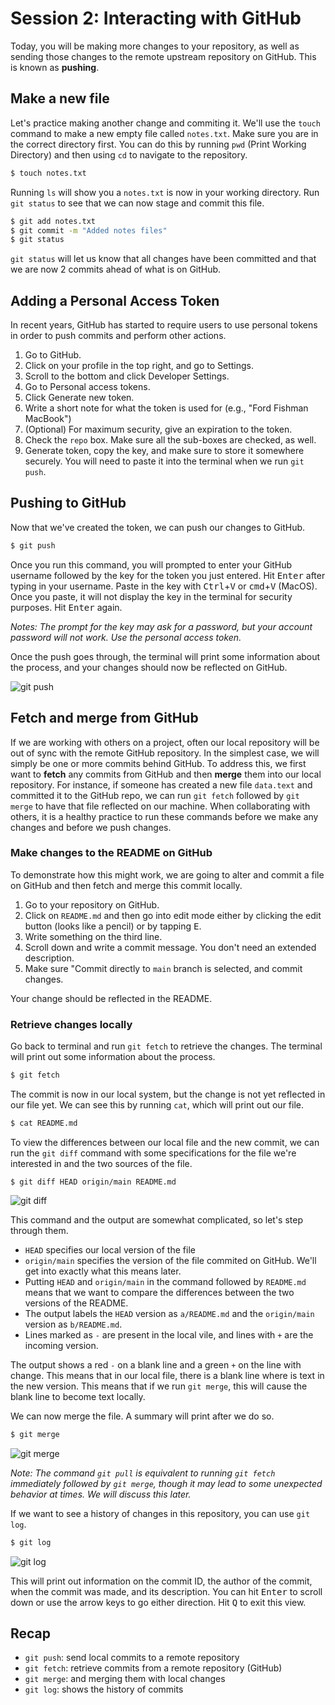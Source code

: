 # Session 2: Interacting with GitHub

Today, you will be making more changes to your repository, as well as sending those changes to the remote upstream repository on GitHub. This is known as **pushing**. 

## Make a new file

Let's practice making another change and commiting it. We'll use the `touch` command to make a new empty file called `notes.txt`. Make sure you are in the correct directory first. You can do this by running `pwd` (Print Working Directory) and then using `cd` to navigate to the repository. 

```bash
$ touch notes.txt
```

Running `ls` will show you a `notes.txt` is now in your working directory. Run `git status` to see that we can now stage and commit this file. 

```bash
$ git add notes.txt
$ git commit -m "Added notes files"
$ git status
```

`git status` will let us know that all changes have been committed and that we are now 2 commits ahead of what is on GitHub.

## Adding a Personal Access Token
In recent years, GitHub has started to require users to use personal tokens in order to push commits and perform other actions. 

1. Go to GitHub.
2. Click on your profile in the top right, and go to Settings.
3. Scroll to the bottom and click Developer Settings.
4. Go to Personal access tokens.
5. Click Generate new token.
6. Write a short note for what the token is used for (e.g., "Ford Fishman MacBook")
7. (Optional) For maximum security, give an expiration to the token.
8. Check the `repo` box. Make sure all the sub-boxes are checked, as well.
9. Generate token, copy the key, and make sure to store it somewhere securely. You will need to paste it into the terminal when we run `git push`.

## Pushing to GitHub
Now that we've created the token, we can push our changes to GitHub.

```bash
$ git push
```

Once you run this command, you will prompted to enter your GitHub username followed by the key for the token you just entered. Hit <kbd>Enter</kbd> after typing in your username. Paste in the key with <kbd>Ctrl</kbd>+<kbd>V</kbd> or <kbd>cmd</kbd>+<kbd>V</kbd> (MacOS). Once you paste, it will not display the key in the terminal for security purposes. Hit <kbd>Enter</kbd> again. 

*Notes: The prompt for the key may ask for a password, but your account password will not work. Use the personal access token.*

Once the push goes through, the terminal will print some information about the process, and your changes should now be reflected on GitHub. 

![git push](img/git_push.png)

## Fetch and merge from GitHub

If we are working with others on a project, often our local repository will be out of sync with the remote GitHub repository. In the simplest case, we will simply be one or more commits behind GitHub. To address this, we first want to **fetch** any commits from GitHub and then **merge** them into our local repository. For instance, if someone has created a new file `data.text` and committed it to the GitHub repo, we can run `git fetch` followed by `git merge` to have that file reflected on our machine. When collaborating with others, it is a healthy practice to run these commands before we make any changes and before we push changes.

### Make changes to the README on GitHub

To demonstrate how this might work, we are going to alter and commit a file on GitHub and then fetch and merge this commit locally.

1. Go to your repository on GitHub.
2. Click on `README.md` and then go into edit mode either by clicking the edit button (looks like a pencil) or by tapping <kbd>E</kbd>.
3. Write something on the third line. 
4. Scroll down and write a commit message. You don't need an extended description.
5. Make sure "Commit directly to `main` branch is selected, and commit changes.

Your change should be reflected in the README.

### Retrieve changes locally

Go back to terminal and run `git fetch` to retrieve the changes. The terminal will print out some information about the process.

```bash
$ git fetch
```

The commit is now in our local system, but the change is not yet reflected in our file yet. We can see this by running `cat`, which will print out our file.

```bash
$ cat README.md
```

To view the differences between our local file and the new commit, we can run the `git diff` command with some specifications for the file we're interested in and the two sources of the file. 

```
$ git diff HEAD origin/main README.md
```
![git diff](img/git_diff.png)

This command and the output are somewhat complicated, so let's step through them.

- `HEAD` specifies our local version of the file
- `origin/main` specifies the version of the file commited on GitHub. We'll get into exactly what this means later.
- Putting `HEAD` and `origin/main` in the command followed by `README.md` means that we want to compare the differences between the two versions of the README.
- The output labels the `HEAD` version as `a/README.md` and the `origin/main` version as `b/README.md`.
- Lines marked as `-` are present in the local vile, and lines with `+` are the incoming version.

The output shows a red `-` on a blank line and a green `+` on the line with change. This means that in our local file, there is a blank line where is text in the new version. This means that if we run `git merge`, this will cause the blank line to become text locally. 

We can now merge the file. A summary will print after we do so.

```bash
$ git merge
```

![git merge](img/git_merge.png)

*Note: The command `git pull` is equivalent to running `git fetch` immediately followed by `git merge`, though it may lead to some unexpected behavior at times. We will discuss this later.*

If we want to see a history of changes in this repository, you can use `git log`.

```bash
$ git log
```

![git log](img/git_log.png)

This will print out information on the commit ID, the author of the commit, when the commit was made, and its description. You can hit <kbd>Enter</kbd> to scroll down or use the arrow keys to go either direction. Hit <kbd>Q</kbd> to exit this view.

## Recap

- `git push`: send local commits to a remote repository
- `git fetch`: retrieve commits from a remote repository (GitHub)
- `git merge`: and merging them with local changes
- `git log`: shows the history of commits